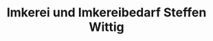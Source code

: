 ---
title: "Imkerei und Imkereibedarf Steffen Wittig"
url: /nossen/imkerei-und-imkereibedarf-steffen-wittig/
shop: Allgemein
---